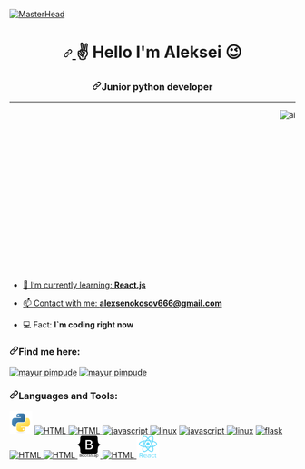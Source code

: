 <article class="markdown-body entry-content container-lg f5" itemprop="text">
  <p dir="auto">
    <a href="" rel="nofollow">
      <img src="https://it-junior.by/storage/photos/1/blog/GIT_tutorial_for_beginers.png" alt="MasterHead" data-canonical-src="" style="max-width: 100%;">
    </a>
  </p>
</article>
<h1 align="center" dir="auto">
  <a id="user-content-hi--im-mayur-pimpude" class="anchor" aria-hidden="true" href="https://www.linkedin.com/in/алексей-сенокосов-180166261/">
    <svg class="octicon octicon-link" viewBox="0 0 16 16" version="1.1" width="16" height="16" aria-hidden="true">
      <path fill-rule="evenodd" d="M7.775 3.275a.75.75 0 001.06 1.06l1.25-1.25a2 2 0 112.83 2.83l-2.5 2.5a2 2 0 01-2.83 0 .75.75 0 00-1.06 1.06 3.5 3.5 0 004.95 0l2.5-2.5a3.5 3.5 0 00-4.95-4.95l-1.25 1.25zm-4.69 9.64a2 2 0 010-2.83l2.5-2.5a2 2 0 012.83 0 .75.75 0 001.06-1.06 3.5 3.5 0 00-4.95 0l-2.5 2.5a3.5 3.5 0 004.95 4.95l1.25-1.25a.75.75 0 00-1.06-1.06l-1.25 1.25a2 2 0 01-2.83 0z">
      </path>
    </svg>
  </a>  
  <g-emoji class="g-emoji" alias="wave" fallback-src="">✌️</g-emoji> Hello I'm Aleksei 😉
</h1>
<h3 style="text-align:center;"><a id="user-content" class="anchor" aria-hidden="true" href="#a-passionate-machine-learning-student-from-india"><svg class="octicon octicon-link" viewBox="0 0 16 16" version="1.1" width="16" height="16" aria-hidden="true"><path fill-rule="evenodd" d="M7.775 3.275a.75.75 0 001.06 1.06l1.25-1.25a2 2 0 112.83 2.83l-2.5 2.5a2 2 0 01-2.83 0 .75.75 0 00-1.06 1.06 3.5 3.5 0 004.95 0l2.5-2.5a3.5 3.5 0 00-4.95-4.95l-1.25 1.25zm-4.69 9.64a2 2 0 010-2.83l2.5-2.5a2 2 0 012.83 0 .75.75 0 001.06-1.06 3.5 3.5 0 00-4.95 0l-2.5 2.5a3.5 3.5 0 004.95 4.95l1.25-1.25a.75.75 0 00-1.06-1.06l-1.25 1.25a2 2 0 01-2.83 0z"></path></svg></a>Junior python developer</h3>
<hr>
<p dir="auto"><animated-image data-catalyst="" style="float: right; width: 500px"><a target="_blank" rel="noopener noreferrer nofollow" href="https://i.gifer.com/Jfw2.gif" data-target="animated-image.originalLink"><img alt="ai" align="right" height="300" src="https://i.gifer.com/Jfw2.gif" data-canonical-src="https://scitechdaily.com/images/AI-Technology-Creation-Concept.gif" style="max-width: 100%; display: inline-block;" data-target="animated-image.originalImage"></a>
      <span class="AnimatedImagePlayer" data-target="animated-image.player" hidden="">
        <a data-target="animated-image.replacedLink" class="AnimatedImagePlayer-images" href="https://i.gifer.com/Jfw2.gif" target="_blank">
<ul dir="auto">
<li>
<p dir="auto"><g-emoji class="g-emoji" alias="seedling" fallback-src=""> 📓</g-emoji> I’m currently learning: <strong>React.js</strong></p>
</li>
<li>
<p dir="auto"><g-emoji class="g-emoji" alias="mailbox" fallback-src="">📫 </g-emoji> Contact with me: <strong><a href="mailto:alexsenokosov666@gmail.com">alexsenokosov666@gmail.com</a></strong></p>
</li>
<li>
<p dir="auto"><g-emoji class="g-emoji" alias="zap" fallback-src="https://github.githubassets.com/images/icons/emoji/unicode/26a1.png">💻  </g-emoji> Fact: <strong> I`m coding right now</strong></p>
</li>
</li>
</ul>
<h3 align="left" dir="auto"><a id="user-content-connect-with-me" class="anchor" aria-hidden="true" href="#connect-with-me"><svg class="octicon octicon-link" viewBox="0 0 16 16" version="1.1" width="16" height="16" aria-hidden="true"><path fill-rule="evenodd" d="M7.775 3.275a.75.75 0 001.06 1.06l1.25-1.25a2 2 0 112.83 2.83l-2.5 2.5a2 2 0 01-2.83 0 .75.75 0 00-1.06 1.06 3.5 3.5 0 004.95 0l2.5-2.5a3.5 3.5 0 00-4.95-4.95l-1.25 1.25zm-4.69 9.64a2 2 0 010-2.83l2.5-2.5a2 2 0 012.83 0 .75.75 0 001.06-1.06 3.5 3.5 0 00-4.95 0l-2.5 2.5a3.5 3.5 0 004.95 4.95l1.25-1.25a.75.75 0 00-1.06-1.06l-1.25 1.25a2 2 0 01-2.83 0z"></path></svg></a>Find me here: </h3>
<p align="left" dir="auto">
<a href="https://www.linkedin.com/in/алексей-сенокосов-180166261/" rel="nofollow"><img align="center" src="https://raw.githubusercontent.com/rahuldkjain/github-profile-readme-generator/master/src/images/icons/Social/linked-in-alt.svg" alt="mayur pimpude" height="30" width="40" style="max-width: 100%;"></a>
<a href="https://t.me/alexsenokosov" rel="nofollow"><img align="center" src="https://img.icons8.com/color/512/telegram-app--v1.png" alt="mayur pimpude" height="40" width="40" style="max=width: 100%;"></a>
</p>
<h3 align="left" dir="auto"><a id="user-content-languages-and-tools" class="anchor" aria-hidden="true" href="#languages-and-tools"><svg class="octicon octicon-link" viewBox="0 0 16 16" version="1.1" width="16" height="16" aria-hidden="true"><path fill-rule="evenodd" d="M7.775 3.275a.75.75 0 001.06 1.06l1.25-1.25a2 2 0 112.83 2.83l-2.5 2.5a2 2 0 01-2.83 0 .75.75 0 00-1.06 1.06 3.5 3.5 0 004.95 0l2.5-2.5a3.5 3.5 0 00-4.95-4.95l-1.25 1.25zm-4.69 9.64a2 2 0 010-2.83l2.5-2.5a2 2 0 012.83 0 .75.75 0 001.06-1.06 3.5 3.5 0 00-4.95 0l-2.5 2.5a3.5 3.5 0 004.95 4.95l1.25-1.25a.75.75 0 00-1.06-1.06l-1.25 1.25a2 2 0 01-2.83 0z"></path></svg></a>Languages and Tools:</h3>
<p align="left" dir="auto"> <p align="left" dir="auto"> 
<a href="https://www.python.org/" rel="nofollow"> <img src="https://raw.githubusercontent.com/devicons/devicon/master/icons/python/python-original.svg" alt="python" width="40" height="40" style="max-width: 100%;"></a>
<a href="https://www.jetbrains.com/ru-ru/pycharm/" rel="nofollow"> <img src="https://upload.wikimedia.org/wikipedia/commons/1/1d/PyCharm_Icon.svg" alt="HTML" width="40" height="40" style="max-width: 100%;"> </a>
<a href="https://code.visualstudio.com" rel="nofollow"> <img src="https://upload.wikimedia.org/wikipedia/commons/9/9a/Visual_Studio_Code_1.35_icon.svg" alt="HTML" width="40" height="40" style="max-width: 100%;"> </a>
<a href="https://aiogram.dev/" rel="nofollow"> <img src="https://aiogram.dev/img/logo.c95d892f.png" alt="javascript" width="40" height="40" style="max-width: 100%;"> </a>
<a href="https://www.postgresql.org/" rel="nofollow"> <img src="https://d1q6f0aelx0por.cloudfront.net/product-logos/library-postgres-logo.png" alt="linux" width="40" height="40" style="max-width: 100%;"></a>
<a href="https://www.sqlite.org/index.html" rel="nofollow"> <img src="https://seeklogo.com/images/S/sqlite-logo-5E9F462E6A-seeklogo.com.png" alt="javascript" width="40" height="40" style="max-width: 100%;"> </a>
<a href="https://www.djangoproject.com/" rel="nofollow"> <img src="https://static.djangoproject.com/img/logos/django-logo-negative.svg" alt="linux" width="40" height="40" style="max-width: 100%;"></a>
<a href="https://flask.palletsprojects.com/" rel="nofollow"> <img src="https://camo.githubusercontent.com/cb2324a4c0e1910089f481d56e1f887d6e96114101987dfbb6ef6f9df1e0bf08/68747470733a2f2f7777772e766563746f726c6f676f2e7a6f6e652f6c6f676f732f706f636f6f5f666c61736b2f706f636f6f5f666c61736b2d69636f6e2e737667" alt="flask" width="40" height="40" data-canonical-src="https://www.vectorlogo.zone/logos/pocoo_flask/pocoo_flask-icon.svg" style="max-width: 100%;"> </a>
<a href="https://html.spec.whatwg.org/multipage/" rel="nofollow"> <img src="https://seeklogo.com/images/H/html5-logo-EF92D240D7-seeklogo.com.png" alt="HTML" width="40" height="40" style="max-width: 100%;"> </a>
<a href="https://www.w3.org/Style/CSS/" rel="nofollow"> <img src="https://seeklogo.com/images/C/css3-logo-8724075274-seeklogo.com.png" alt="HTML" width="40" height="40" style="max-width: 100%;"> </a>
<a href="https://getbootstrap.com" rel="nofollow"> <img src="https://raw.githubusercontent.com/devicons/devicon/master/icons/bootstrap/bootstrap-plain-wordmark.svg" alt="bootstrap" width="40" height="40" style="max-width: 100%;"> </a>
<a href="https://sentry.io/welcome/" rel="nofollow"> <img src="https://brandslogos.com/wp-content/uploads/images/large/sentry-logo-black-and-white.png" alt="HTML" width="40" height="40" style="max-width: 100%;"> </a>
<a href="https://reactjs.org/" rel="nofollow"> <img src="https://raw.githubusercontent.com/devicons/devicon/master/icons/react/react-original-wordmark.svg" alt="react" width="40" height="40" style="max-width: 100%;"> </a>
